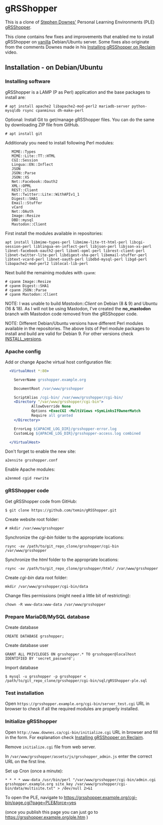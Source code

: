 gRSShopper
==========

This is a clone of [Stephen Downes'](https://www.downes.ca/) Personal Learning Environments (PLE) [gRSShopper](https://github.com/Downes/gRSShopper).

This clone contains few fixes and improvements that enabled me to install gRSShopper on [vanilla](https://en.wikipedia.org/wiki/Vanilla_software) Debian/Ubuntu server. Some fixes also originate from the comments Downes made in his [Installing gRSShopper on Reclaim](https://www.youtube.com/watch?v=T8PFEEQJ8kw) video.

Installation - on Debian/Ubuntu
-------------------------------

### Installing software

gRSShopper is a LAMP (P as Perl) application and the base packages to install are:

  ```
  # apt install apache2 libapache2-mod-perl2 mariadb-server python-mysqldb rsync cpanminus dh-make-perl
  ```

Optional: Install Git to get/manage gRSShopper files. You can do the same by downloading ZIP file from GitHub.

  ```
  # apt install git
  ```

Additionaly you need to install following Perl modules:

       MIME::Types
       MIME::Lite::TT::HTML
       CGI::Session
       Lingua::EN::Inflect
       JSON
       JSON::Parse
       JSON::XS
       Net::Facebook::Oauth2
       XML::OPML
       REST::Client
       Net::Twitter::Lite::WithAPIv1_1
       Digest::SHA1
       Email::Stuffer
       vCard
       Net::OAuth
       Image::Resize
       DBD::mysql
       Mastodon::Client

First install the modules available in repositories:

  ```
  apt install libmime-types-perl libmime-lite-tt-html-perl libcgi-session-perl liblingua-en-inflect-perl libjson-perl libjson-xs-perl libnet-facebook-oauth2-perl libxml-opml-perl librest-client-perl libnet-twitter-lite-perl libdigest-sha-perl libemail-stuffer-perl libtext-vcard-perl libnet-oauth-perl libdbd-mysql-perl libgd-perl libapache2-mod-perl2 liblocal-lib-perl
  ```

Next build the remaining modules with `cpanm`:

  ```
  # cpanm Image::Resize
  # cpanm Digest::SHA1
  # cpanm JSON::Parse
  # cpanm Mastodon::Client
  ```

NOTE: I was unable to build *Mastodon::Client* on Debian (8 & 9) and Ubuntu (16 & 18). As I will not be using Mastodon, I've created the **no_mastodon** branch with Mastodon code removed from the gRSShopper code.

NOTE: Different Debian/Ubuntu versions have different Perl modules available in the repositories. The above lists of Perl module packages to install and build are valid for Debian 9. For other versions check [INSTALL_versions](./INSTALL_versions.md).


### Apache config

Add or change Apache virtual host configuration file:

```apache
  <VirtualHost *:80>

    ServerName grsshopper.example.org

    DocumentRoot /var/www/grsshopper

    ScriptAlias /cgi-bin/ /var/www/grsshopper/cgi-bin/
    <Directory "/var/www/grsshopper/cgi-bin">
            AllowOverride None
            Options +ExecCGI -MultiViews +SymLinksIfOwnerMatch
            Require all granted
    </Directory>

    ErrorLog ${APACHE_LOG_DIR}/grsshopper-error.log
    CustomLog ${APACHE_LOG_DIR}/grsshopper-access.log combined

  </VirtualHost>
```

Don't forget to enable the new site:

  ```
  a2ensite grsshopper.conf
  ```

Enable Apache modules:

  ```
  a2enmod cgid rewrite
  ```

### gRSShopper code

Get gRSShopper code from GitHub:

  ```
  $ git clone https://github.com/temin/gRSShopper.git
  ```

Create website root folder:

  ```
  # mkdir /var/www/grsshopper
  ```

Synchronize the *cgi-bin* folder to the appropriate locations:

  ```
  rsync -av /path/to/git_repo_clone/grsshopper/cgi-bin /var/www/grsshopper
  ```

Synchronize the *html* folder to the appropriate locations:

  ```
  rsync -av /path/to/git_repo_clone/grsshopper/html/ /var/www/grsshopper
  ```

Create *cgi-bin* data root folder:

  ```
  mkdir /var/www/grsshopper/cgi-bin/data
  ```

Change files permissions (might need a little bit of restricting):

  ```
  chown -R www-data:www-data /var/www/grsshopper
  ```

### Prepare MariaDB/MySQL database

Create database

  ```mysql
  CREATE DATABASE grsshopper;
  ```

Create database user

  ```mysql
  GRANT ALL PRIVILEGES ON grsshopper.* TO grsshopper@localhost IDENTIFIED BY 'secret_password';
  ```

Import database

  ```
  $ mysql -u grsshopper -p grsshopper < /path/to/git_repo_clone/grsshopper/cgi-bin/sql/gRSShopper-ple.sql
  ```

### Test installation

Open `https://grsshopper.example.org/cgi-bin/server_test.cgi` URL in browser to check if all the required modules are properly installed.

### Initialize gRSShopper

Open `http://www.downes.ca/cgi-bin/initialize.cgi` URL in browser and fill in the form. For explanation check [Installing gRSShopper on Reclaim](https://www.youtube.com/watch?v=T8PFEEQJ8kw?t=2366).


Remove `initialize.cgi` file from web server.

In `/var/www/grsshopper/assets/js/grsshopper_admin.js` enter the correct URL on the first line.


Set up Cron (once a minute):

  ```
  * * * * www-data /usr/bin/perl "/var/www/grsshopper/cgi-bin/admin.cgi grsshopper.example.org site_key /var/www/grsshopper/cgi-bin/data/multisite.txt" > /dev/null 2>&1
  ```

To open the PLE, navigate to https://grsshopper.example.org/cgi-bin/page.cgi?page=PLE&force=yes

(once you publish this page you can just go to https://grsshopper.example.org/ple.htm  )
